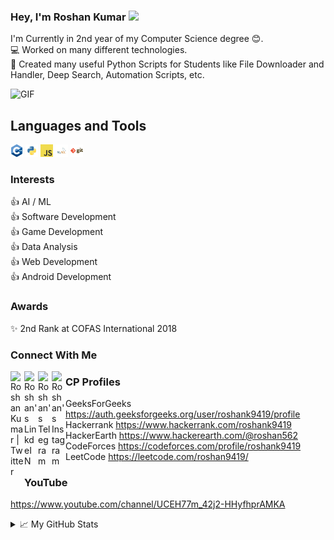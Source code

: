 ### Hey, I'm Roshan Kumar <img src="https://media.giphy.com/media/hvRJCLFzcasrR4ia7z/giphy.gif" width="25px">

I'm Currently in 2nd year of my Computer Science degree 😊.  
💻 Worked on many different technologies.  
📜 Created many useful Python Scripts for Students like File Downloader and Handler, Deep Search, Automation Scripts, etc.  

<img alt="GIF" src="https://github.com/roshan9419/roshan9419/blob/master/hadder.gif?raw=true" />  

## Languages and Tools  

<code><img height="20" src="https://raw.githubusercontent.com/github/explore/80688e429a7d4ef2fca1e82350fe8e3517d3494d/topics/cpp/cpp.png"></code>
<code><img height="20" src="https://raw.githubusercontent.com/github/explore/80688e429a7d4ef2fca1e82350fe8e3517d3494d/topics/python/python.png"></code>
<code><img height="20" src="https://raw.githubusercontent.com/github/explore/80688e429a7d4ef2fca1e82350fe8e3517d3494d/topics/javascript/javascript.png"></code>
<code><img height="20" src="https://raw.githubusercontent.com/github/explore/80688e429a7d4ef2fca1e82350fe8e3517d3494d/topics/mysql/mysql.png"></code>
<code><img height="20" src="https://raw.githubusercontent.com/github/explore/80688e429a7d4ef2fca1e82350fe8e3517d3494d/topics/git/git.png"></code>

### Interests
👍 AI / ML  
👍 Software Development  
👍 Game Development  
👍 Data Analysis  
👍 Web Development  
👍 Android Development  

### Awards
✨ 2nd Rank at COFAS International 2018
  
### Connect With Me
<a href="https://twitter.com/roshan9419">
  <img align="left" alt="Roshan Kumar | Twitter" width="22px" src="https://cdn.jsdelivr.net/npm/simple-icons@v3/icons/twitter.svg" />
</a>
<a href="https://www.linkedin.com/in/roshan9419/">
  <img align="left" alt="Roshan's LinkdeIN" width="22px" src="https://cdn.jsdelivr.net/npm/simple-icons@v3/icons/linkedin.svg" />
</a>
<a href="https://t.me/roshank9419">
  <img align="left" alt="Roshan's Telegram" width="22px" src="https://cdn.jsdelivr.net/npm/simple-icons@v3/icons/telegram.svg" />
</a>
<a href="https://www.instagram.com/roshan9419/">
  <img align="left" alt="Roshan's Instagram" width="22px" src="https://cdn.jsdelivr.net/npm/simple-icons@v3/icons/instagram.svg" />
</a>


### CP Profiles
 GeeksForGeeks  https://auth.geeksforgeeks.org/user/roshank9419/profile  
 Hackerrank     https://www.hackerrank.com/roshank9419  
 HackerEarth    https://www.hackerearth.com/@roshan562  
 CodeForces     https://codeforces.com/profile/roshank9419  
 LeetCode       https://leetcode.com/roshan9419/  
 
### YouTube
 https://www.youtube.com/channel/UCEH77m_42j2-HHyfhprAMKA  

<details>
<summary>📈 My GitHub Stats</summary>

<p align="center"> <img src="https://github-readme-stats.vercel.app/api?username=roshan9419&show_icons=true&theme=gotham" alt="roshan9419" />

</details>
